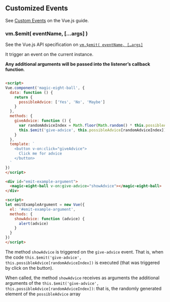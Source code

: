 
## Customized Events 

See [Custom Events](https://vuejs.org/v2/guide/components-custom-events.html) on the  Vue.js guide.


### vm.$emit( eventName, […args] )

See the Vue.js API specification on [`vm.$emit( eventName, […args]`](https://vuejs.org/v2/api/#vm-emit)

It trigger an event on the current instance. 

**Any additional arguments will be passed into the listener’s callback function**.

```html 

<script>
Vue.component('magic-eight-ball', {
  data: function () {
    return {
      possibleAdvice: ['Yes', 'No', 'Maybe']
    }
  },
  methods: {
    giveAdvice: function () {
      var randomAdviceIndex = Math.floor(Math.random() * this.possibleAdvice.length)
      this.$emit('give-advice', this.possibleAdvice[randomAdviceIndex])
    }
  },
  template: `
    <button v-on:click="giveAdvice">
      Click me for advice
    </button>
  `
})
</script>

<div id="emit-example-argument">
  <magic-eight-ball v-on:give-advice="showAdvice"></magic-eight-ball>
</div>

<script>
let emitExampleArgument = new Vue({
  el: '#emit-example-argument',
  methods: {
    showAdvice: function (advice) {
      alert(advice)
    }
  }
})
</script>
```

The method `showAdvice` is triggered on the `give-advice` event. That is, when the code `this.$emit('give-advice', this.possibleAdvice[randomAdviceIndex])` is executed 
(that was triggered by click on the button).

When called, the method `showAdvice` receives as arguments the additional arguments of the `this.$emit('give-advice', this.possibleAdvice[randomAdviceIndex])`: that is,
the randomly generated element of the `possibleAdvice` array


<script>
Vue.component('magic-eight-ball', {
  data: function () {
    return {
      possibleAdvice: ['Yes', 'No', 'Maybe']
    }
  },
  methods: {
    giveAdvice: function () {
      var randomAdviceIndex = Math.floor(Math.random() * this.possibleAdvice.length)
      this.$emit('give-advice', this.possibleAdvice[randomAdviceIndex])
    }
  },
  template: `
    <button v-on:click="giveAdvice">
      Click me for advice
    </button>
  `
})
</script>

<div id="emit-example-argument">
  <magic-eight-ball v-on:give-advice="showAdvice"></magic-eight-ball>
</div>

<script>
let emitExampleArgument = new Vue({
  el: '#emit-example-argument',
  methods: {
    showAdvice: function (advice) {
      alert(advice)
    }
  }
})
</script>